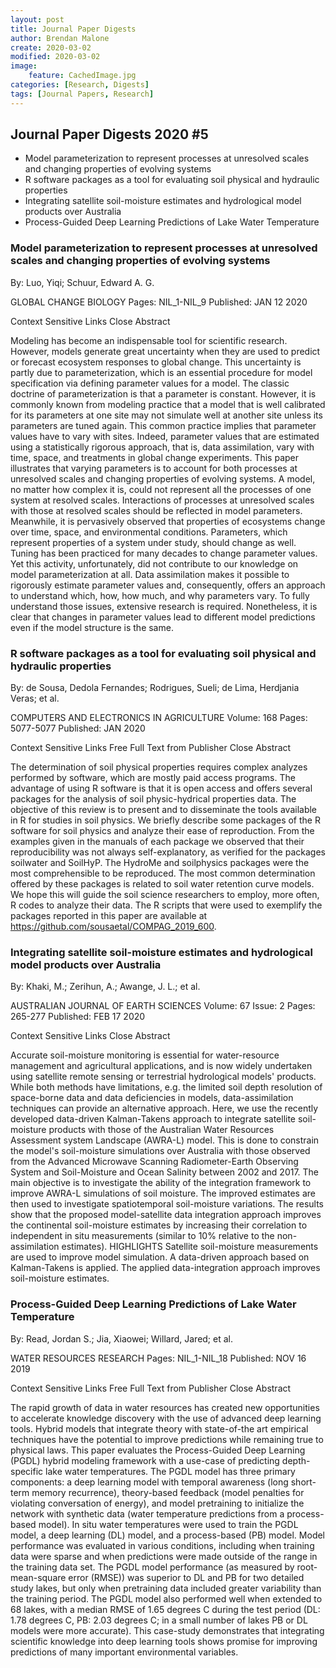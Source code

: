 ```yaml
---
layout: post
title: Journal Paper Digests
author: Brendan Malone
create: 2020-03-02
modified: 2020-03-02
image:
    feature: CachedImage.jpg
categories: [Research, Digests]
tags: [Journal Papers, Research]
---
```


## Journal Paper Digests 2020 #5

* Model parameterization to represent processes at unresolved scales and changing properties of evolving systems
* R software packages as a tool for evaluating soil physical and hydraulic properties
* Integrating satellite soil-moisture estimates and hydrological model products over Australia
*  Process-Guided Deep Learning Predictions of Lake Water Temperature






<!--more-->


###  Model parameterization to represent processes at unresolved scales and changing properties of evolving systems

By: Luo, Yiqi; Schuur, Edward A. G.

GLOBAL CHANGE BIOLOGY  Pages: NIL_1-NIL_9   Published: JAN 12 2020

Context Sensitive Links  Close Abstract

Modeling has become an indispensable tool for scientific research. However, models generate great uncertainty when they are used to predict or forecast ecosystem responses to global change. This uncertainty is partly due to parameterization, which is an essential procedure for model specification via defining parameter values for a model. The classic doctrine of parameterization is that a parameter is constant. However, it is commonly known from modeling practice that a model that is well calibrated for its parameters at one site may not simulate well at another site unless its parameters are tuned again. This common practice implies that parameter values have to vary with sites. Indeed, parameter values that are estimated using a statistically rigorous approach, that is, data assimilation, vary with time, space, and treatments in global change experiments. This paper illustrates that varying parameters is to account for both processes at unresolved scales and changing properties of evolving systems. A model, no matter how complex it is, could not represent all the processes of one system at resolved scales. Interactions of processes at unresolved scales with those at resolved scales should be reflected in model parameters. Meanwhile, it is pervasively observed that properties of ecosystems change over time, space, and environmental conditions. Parameters, which represent properties of a system under study, should change as well. Tuning has been practiced for many decades to change parameter values. Yet this activity, unfortunately, did not contribute to our knowledge on model parameterization at all. Data assimilation makes it possible to rigorously estimate parameter values and, consequently, offers an approach to understand which, how, how much, and why parameters vary. To fully understand those issues, extensive research is required. Nonetheless, it is clear that changes in parameter values lead to different model predictions even if the model structure is the same.

### 	 R software packages as a tool for evaluating soil physical and hydraulic properties

By: de Sousa, Dedola Fernandes; Rodrigues, Sueli; de Lima, Herdjania Veras; et al.

COMPUTERS AND ELECTRONICS IN AGRICULTURE  Volume: 168   Pages: 5077-5077   Published: JAN 2020

Context Sensitive Links Free Full Text from Publisher Close Abstract

The determination of soil physical properties requires complex analyzes performed by software, which are mostly paid access programs. The advantage of using R software is that it is open access and offers several packages for the analysis of soil physic-hydrical properties data. The objective of this review is to present and to disseminate the tools available in R for studies in soil physics. We briefly describe some packages of the R software for soil physics and analyze their ease of reproduction. From the examples given in the manuals of each package we observed that their reproducibility was not always self-explanatory, as verified for the packages soilwater and SoilHyP. The HydroMe and soilphysics packages were the most comprehensible to be reproduced. The most common determination offered by these packages is related to soil water retention curve models. We hope this will guide the soil science researchers to employ, more often, R codes to analyze their data. The R scripts that were used to exemplify the packages reported in this paper are available at https://github.com/sousaetal/COMPAG_2019_600.


### Integrating satellite soil-moisture estimates and hydrological model products over Australia

By: Khaki, M.; Zerihun, A.; Awange, J. L.; et al.

AUSTRALIAN JOURNAL OF EARTH SCIENCES  Volume: 67   Issue: 2   Pages: 265-277   Published: FEB 17 2020

Context Sensitive Links  Close Abstract

Accurate soil-moisture monitoring is essential for water-resource management and agricultural applications, and is now widely undertaken using satellite remote sensing or terrestrial hydrological models' products. While both methods have limitations, e.g. the limited soil depth resolution of space-borne data and data deficiencies in models, data-assimilation techniques can provide an alternative approach. Here, we use the recently developed data-driven Kalman-Takens approach to integrate satellite soil-moisture products with those of the Australian Water Resources Assessment system Landscape (AWRA-L) model. This is done to constrain the model's soil-moisture simulations over Australia with those observed from the Advanced Microwave Scanning Radiometer-Earth Observing System and Soil-Moisture and Ocean Salinity between 2002 and 2017. The main objective is to investigate the ability of the integration framework to improve AWRA-L simulations of soil moisture. The improved estimates are then used to investigate spatiotemporal soil-moisture variations. The results show that the proposed model-satellite data integration approach improves the continental soil-moisture estimates by increasing their correlation to independent in situ measurements (similar to 10% relative to the non-assimilation estimates).
HIGHLIGHTS
Satellite soil-moisture measurements are used to improve model simulation.
A data-driven approach based on Kalman-Takens is applied.
The applied data-integration approach improves soil-moisture estimates.


###  Process-Guided Deep Learning Predictions of Lake Water Temperature

By: Read, Jordan S.; Jia, Xiaowei; Willard, Jared; et al.

WATER RESOURCES RESEARCH  Pages: NIL_1-NIL_18   Published: NOV 16 2019

Context Sensitive Links Free Full Text from Publisher Close Abstract

The rapid growth of data in water resources has created new opportunities to accelerate knowledge discovery with the use of advanced deep learning tools. Hybrid models that integrate theory with state-of-the art empirical techniques have the potential to improve predictions while remaining true to physical laws. This paper evaluates the Process-Guided Deep Learning (PGDL) hybrid modeling framework with a use-case of predicting depth-specific lake water temperatures. The PGDL model has three primary components: a deep learning model with temporal awareness (long short-term memory recurrence), theory-based feedback (model penalties for violating conversation of energy), and model pretraining to initialize the network with synthetic data (water temperature predictions from a process-based model). In situ water temperatures were used to train the PGDL model, a deep learning (DL) model, and a process-based (PB) model. Model performance was evaluated in various conditions, including when training data were sparse and when predictions were made outside of the range in the training data set. The PGDL model performance (as measured by root-mean-square error (RMSE)) was superior to DL and PB for two detailed study lakes, but only when pretraining data included greater variability than the training period. The PGDL model also performed well when extended to 68 lakes, with a median RMSE of 1.65 degrees C during the test period (DL: 1.78 degrees C, PB: 2.03 degrees C; in a small number of lakes PB or DL models were more accurate). This case-study demonstrates that integrating scientific knowledge into deep learning tools shows promise for improving predictions of many important environmental variables.